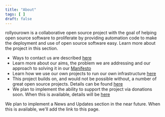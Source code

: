 ```yaml
---
title: "About"
tags: [ ]
draft: false
---
```

<!--
SPDX-FileCopyrightText: 2022 Wilfred Nicoll <xyzroller@rollyourown.xyz>
SPDX-License-Identifier: CC-BY-SA-4.0
-->

rollyourown is a collaborative open source project with the goal of helping open source software to proliferate by providing automation code to make the deployment and use of open source software easy. Learn more about the project in this section.

<!--more-->

* Ways to contact us are described [here](/about/contact/)
* Learn more about our aims, the problem we are addressing and our approach to solving it in our [Manifesto](/about/manifesto/)
* Learn how we use our own projects to run our own infrastructure [here](/about/our_infrastructure/)
* This project builds on, and would not be possible without, a number of great open source projects. Details can be found [here](/about/credits)
* We plan to implement the ability to support the project via donations soon. When this is available, details will be [here](/about/support/)

We plan to implement a News and Updates section in the near future. When this is available, we'll add the link to this page.
